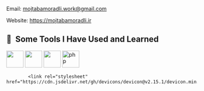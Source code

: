 Email: mojtabamoradli.work@gmail.com

Website:  https://mojtabamoradli.ir



<h2> 🚀 &nbsp;Some Tools I Have Used and Learned</h2>
<p align="left">
</p>
            <img src="https://cdn.jsdelivr.net/gh/devicons/devicon/icons/linux/linux-original.svg" width="45" height="45"/>
            <img src="https://cdn.jsdelivr.net/gh/devicons/devicon/icons/apache/apache-original.svg" width="45" height="45"/>
            <img src="https://cdn.jsdelivr.net/gh/devicons/devicon/icons/mysql/mysql-plain-wordmark.svg" width="45" height="45" />
          <img src="https://cdn.jsdelivr.net/gh/devicons/devicon/icons/php/php-original.svg" alt="php" width="45" height="45"/>

            <link rel="stylesheet" href="https://cdn.jsdelivr.net/gh/devicons/devicon@v2.15.1/devicon.min.css">
          


